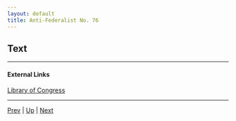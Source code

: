 ```yaml
---
layout: default
title: Anti-Federalist No. 76
---
```


## Text

---
#### External Links
[Library of Congress]()

---

[Prev](75.md) | [Up](README.md) | [Next](77.md)
